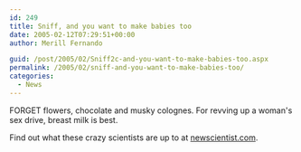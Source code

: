 ```yaml
---
id: 249
title: Sniff, and you want to make babies too
date: 2005-02-12T07:29:51+00:00
author: Merill Fernando

guid: /post/2005/02/Sniff2c-and-you-want-to-make-babies-too.aspx
permalink: /2005/02/sniff-and-you-want-to-make-babies-too/
categories:
  - News
---
```

<p>FORGET flowers, chocolate and musky colognes. For revving up a woman's sex drive, breast milk is best. </p>
<p>Find out what these crazy scientists are up to at <a href="http://www.newscientist.com/channel/sex/mg18424692.500">newscientist.com</a>.</p>